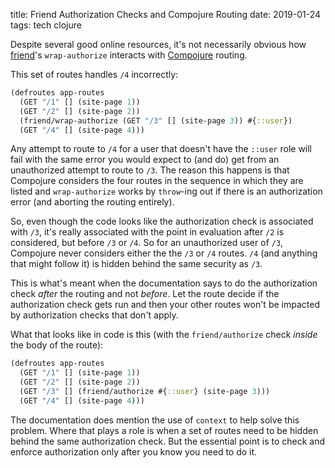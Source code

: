 title: Friend Authorization Checks and Compojure Routing
date: 2019-01-24
tags: tech clojure

Despite several good online resources, it's not necessarily obvious
how [friend](https://github.com/cemerick/friend)'s `wrap-authorize` 
interacts with [Compojure](https://github.com/weavejester/compojure) routing.

This set of routes handles `/4` incorrectly:

```clojure
(defroutes app-routes
  (GET "/1" [] (site-page 1))
  (GET "/2" [] (site-page 2))
  (friend/wrap-authorize (GET "/3" [] (site-page 3)) #{::user})
  (GET "/4" [] (site-page 4)))
```

Any attempt to route to `/4` for a user that doesn't have the `::user`
role will fail with the same error you would expect to (and do) get
from an unauthorized attempt to route to `/3`. The reason this happens
is that Compojure considers the four routes in the sequence in which
they are listed and `wrap-authorize` works by `throw`-ing out if there
is an authorization error (and aborting the routing entirely).

So, even though the code looks like the authorization check is
associated with `/3`, it's really associated with the point in
evaluation after `/2` is considered, but before `/3` or `/4`. So for
an unauthorized user of `/3`, Compojure never considers either the the
`/3` or `/4` routes. `/4` (and anything that might follow it) is hidden
behind the same security as `/3`.

This is what's meant when the documentation says to do the
authorization check *after* the routing and not *before*. Let the
route decide if the authorization check gets run and then your other
routes won't be impacted by authorization checks that don't apply.

What that looks like in code is this (with the `friend/authorize`
check *inside* the body of the route):

```clojure
(defroutes app-routes
  (GET "/1" [] (site-page 1))
  (GET "/2" [] (site-page 2))
  (GET "/3" [] (friend/authorize #{::user} (site-page 3)))
  (GET "/4" [] (site-page 4)))
```

The documentation does mention the use of `context` to help solve this
problem. Where that plays a role is when a set of routes need to be
hidden behind the same authorization check. But the essential point is
to check and enforce authorization only after you know you need to do it.
